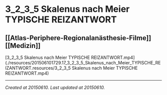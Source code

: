 # 3_2_3_5 Skalenus nach Meier TYPISCHE REIZANTWORT
 [[Atlas-Periphere-Regionalanästhesie-Filme]] [[Medizin]] 
---



[3\_2\_3\_5 Skalenus nach Meier TYPISCHE REIZANTWORT.mp4](./resources/201506101729.17_3_2_3_5_Skalenus_nach_Meier_TYPISCHE_REIZANTWORT.resources/3_2_3_5 Skalenus nach Meier TYPISCHE REIZANTWORT.mp4)

---

_Created at 20150610._
_Last updated at 20150610._



